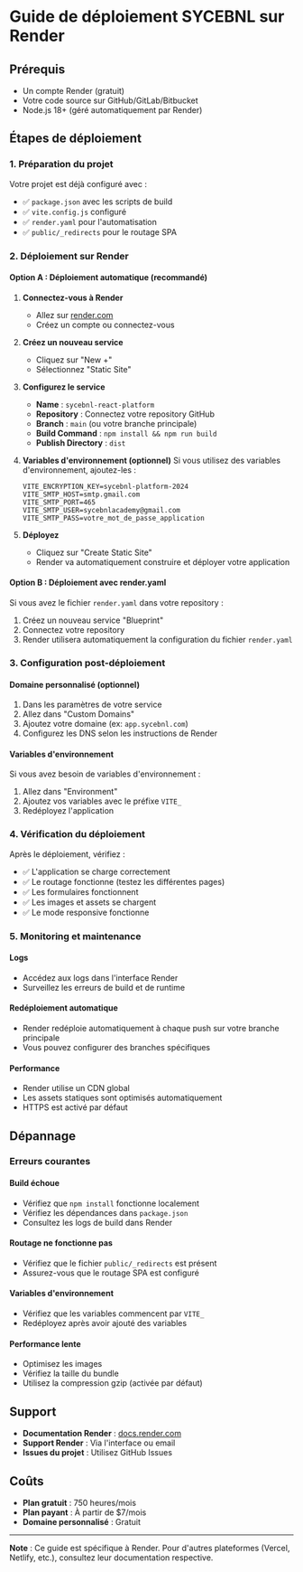 # Guide de déploiement SYCEBNL sur Render

## Prérequis

- Un compte Render (gratuit)
- Votre code source sur GitHub/GitLab/Bitbucket
- Node.js 18+ (géré automatiquement par Render)

## Étapes de déploiement

### 1. Préparation du projet

Votre projet est déjà configuré avec :
- ✅ `package.json` avec les scripts de build
- ✅ `vite.config.js` configuré
- ✅ `render.yaml` pour l'automatisation
- ✅ `public/_redirects` pour le routage SPA

### 2. Déploiement sur Render

#### Option A : Déploiement automatique (recommandé)

1. **Connectez-vous à Render**
   - Allez sur [render.com](https://render.com)
   - Créez un compte ou connectez-vous

2. **Créez un nouveau service**
   - Cliquez sur "New +"
   - Sélectionnez "Static Site"

3. **Configurez le service**
   - **Name** : `sycebnl-react-platform`
   - **Repository** : Connectez votre repository GitHub
   - **Branch** : `main` (ou votre branche principale)
   - **Build Command** : `npm install && npm run build`
   - **Publish Directory** : `dist`

4. **Variables d'environnement (optionnel)**
   Si vous utilisez des variables d'environnement, ajoutez-les :
   ```
   VITE_ENCRYPTION_KEY=sycebnl-platform-2024
   VITE_SMTP_HOST=smtp.gmail.com
   VITE_SMTP_PORT=465
   VITE_SMTP_USER=sycebnlacademy@gmail.com
   VITE_SMTP_PASS=votre_mot_de_passe_application
   ```

5. **Déployez**
   - Cliquez sur "Create Static Site"
   - Render va automatiquement construire et déployer votre application

#### Option B : Déploiement avec render.yaml

Si vous avez le fichier `render.yaml` dans votre repository :
1. Créez un nouveau service "Blueprint"
2. Connectez votre repository
3. Render utilisera automatiquement la configuration du fichier `render.yaml`

### 3. Configuration post-déploiement

#### Domaine personnalisé (optionnel)
1. Dans les paramètres de votre service
2. Allez dans "Custom Domains"
3. Ajoutez votre domaine (ex: `app.sycebnl.com`)
4. Configurez les DNS selon les instructions de Render

#### Variables d'environnement
Si vous avez besoin de variables d'environnement :
1. Allez dans "Environment"
2. Ajoutez vos variables avec le préfixe `VITE_`
3. Redéployez l'application

### 4. Vérification du déploiement

Après le déploiement, vérifiez :
- ✅ L'application se charge correctement
- ✅ Le routage fonctionne (testez les différentes pages)
- ✅ Les formulaires fonctionnent
- ✅ Les images et assets se chargent
- ✅ Le mode responsive fonctionne

### 5. Monitoring et maintenance

#### Logs
- Accédez aux logs dans l'interface Render
- Surveillez les erreurs de build et de runtime

#### Redéploiement automatique
- Render redéploie automatiquement à chaque push sur votre branche principale
- Vous pouvez configurer des branches spécifiques

#### Performance
- Render utilise un CDN global
- Les assets statiques sont optimisés automatiquement
- HTTPS est activé par défaut

## Dépannage

### Erreurs courantes

#### Build échoue
- Vérifiez que `npm install` fonctionne localement
- Vérifiez les dépendances dans `package.json`
- Consultez les logs de build dans Render

#### Routage ne fonctionne pas
- Vérifiez que le fichier `public/_redirects` est présent
- Assurez-vous que le routage SPA est configuré

#### Variables d'environnement
- Vérifiez que les variables commencent par `VITE_`
- Redéployez après avoir ajouté des variables

#### Performance lente
- Optimisez les images
- Vérifiez la taille du bundle
- Utilisez la compression gzip (activée par défaut)

## Support

- **Documentation Render** : [docs.render.com](https://docs.render.com)
- **Support Render** : Via l'interface ou email
- **Issues du projet** : Utilisez GitHub Issues

## Coûts

- **Plan gratuit** : 750 heures/mois
- **Plan payant** : À partir de $7/mois
- **Domaine personnalisé** : Gratuit

---

**Note** : Ce guide est spécifique à Render. Pour d'autres plateformes (Vercel, Netlify, etc.), consultez leur documentation respective.
